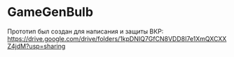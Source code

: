# GameGenBulb

Прототип был создан для написания и защиты ВКР:
https://drive.google.com/drive/folders/1kpDNIQ7GfCN8VDD8I7e1XmQXCXXZ4jdM?usp=sharing
